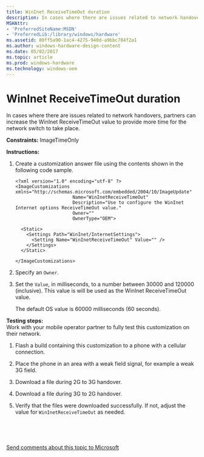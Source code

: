```yaml
---
title: WinInet ReceiveTimeOut duration
description: In cases where there are issues related to network handovers, partners can increase the WinInet ReceiveTimeOut value to provide more time for the network switch to take place.
MSHAttr:
- 'PreferredSiteName:MSDN'
- 'PreferredLib:/library/windows/hardware'
ms.assetid: 80ff5a90-1ac4-4275-940d-a9bbc784f2a1
ms.author: windows-hardware-design-content
ms.date: 05/02/2017
ms.topic: article
ms.prod: windows-hardware
ms.technology: windows-oem
---
```


# WinInet ReceiveTimeOut duration


In cases where there are issues related to network handovers, partners can increase the WinInet ReceiveTimeOut value to provide more time for the network switch to take place.

<a href="" id="constraints---imagetimeonly"></a>**Constraints:** ImageTimeOnly  

<a href="" id="instructions-"></a>**Instructions:**  
1.  Create a customization answer file using the contents shown in the following code sample.

    ``` syntax
    <?xml version="1.0" encoding="utf-8" ?>  
    <ImageCustomizations xmlns="http://schemas.microsoft.com/embedded/2004/10/ImageUpdate"  
                         Name="WinInetReceiveTimeOut"  
                         Description="Use to configure the WinInet Internet options ReceiveTimeOut value."  
                         Owner=""  
                         OwnerType="OEM"> 
      
      <Static>  
        <Settings Path="WinInet/InternetSettings">  
          <Setting Name="WinInetReceiveTimeOut" Value="" />
        </Settings>  
      </Static>

    </ImageCustomizations>
    ```

2.  Specify an `Owner`.

3.  Set the `Value`, in milliseconds, to a number between 30000 and 120000 (inclusive). This value is will be used as the WinInet ReceiveTimeOut value.

    The default OS value is 60000 milliseconds (60 seconds).

<a href="" id="testing-steps-"></a>**Testing steps:**  
Work with your mobile operator partner to fully test this customization on their network.

1.  Flash a build containing this customization to a phone with a cellular connection.

2.  Place the phone in an area with a weak field signal, for example a weak 3G field.

3.  Download a file during 2G to 3G handover.

4.  Download a file during 3G to 2G handover.

5.  Verify that the files were downloaded successfully. If not, adjust the value for `WinInetReceiveTimeOut` as needed.

 

 

[Send comments about this topic to Microsoft](mailto:wsddocfb@microsoft.com?subject=Documentation%20feedback%20%5Bp_phCustomization\p_phCustomization%5D:%20WinInet%20ReceiveTimeOut%20duration%20%20RELEASE:%20%289/7/2016%29&body=%0A%0APRIVACY%20STATEMENT%0A%0AWe%20use%20your%20feedback%20to%20improve%20the%20documentation.%20We%20don't%20use%20your%20email%20address%20for%20any%20other%20purpose,%20and%20we'll%20remove%20your%20email%20address%20from%20our%20system%20after%20the%20issue%20that%20you're%20reporting%20is%20fixed.%20While%20we're%20working%20to%20fix%20this%20issue,%20we%20might%20send%20you%20an%20email%20message%20to%20ask%20for%20more%20info.%20Later,%20we%20might%20also%20send%20you%20an%20email%20message%20to%20let%20you%20know%20that%20we've%20addressed%20your%20feedback.%0A%0AFor%20more%20info%20about%20Microsoft's%20privacy%20policy,%20see%20http://privacy.microsoft.com/default.aspx. "Send comments about this topic to Microsoft")




